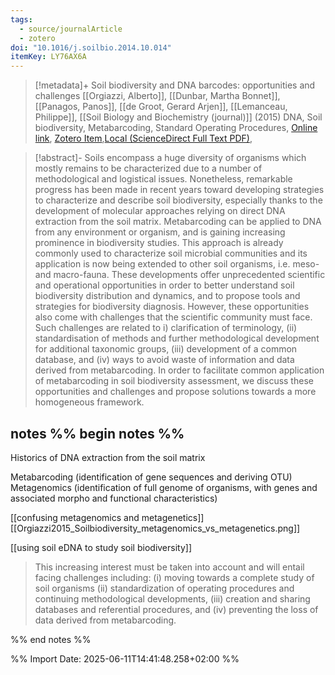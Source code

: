 ```yaml
---
tags:
  - source/journalArticle
  - zotero
doi: "10.1016/j.soilbio.2014.10.014"
itemKey: LY76AX6A
---
```

>[!metadata]+
> Soil biodiversity and DNA barcodes: opportunities and challenges
> [[Orgiazzi, Alberto]], [[Dunbar, Martha Bonnet]], [[Panagos, Panos]], [[de Groot, Gerard Arjen]], [[Lemanceau, Philippe]], 
> [[Soil Biology and Biochemistry (journal)]] (2015)
> DNA, Soil biodiversity, Metabarcoding, Standard Operating Procedures, 
> [Online link](https://www.sciencedirect.com/science/article/pii/S0038071714003617), [Zotero Item](zotero://select/library/items/LY76AX6A),[Local (ScienceDirect Full Text PDF)](file://C:/Users/aburg/Documents/references/zotero/storage/2WGH622R/Orgiazzi2015_Soilbiodiversity.pdf), 


>[!abstract]-
>Soils encompass a huge diversity of organisms which mostly remains to be characterized due to a number of methodological and logistical issues. Nonetheless, remarkable progress has been made in recent years toward developing strategies to characterize and describe soil biodiversity, especially thanks to the development of molecular approaches relying on direct DNA extraction from the soil matrix. Metabarcoding can be applied to DNA from any environment or organism, and is gaining increasing prominence in biodiversity studies. This approach is already commonly used to characterize soil microbial communities and its application is now being extended to other soil organisms, i.e. meso- and macro-fauna. These developments offer unprecedented scientific and operational opportunities in order to better understand soil biodiversity distribution and dynamics, and to propose tools and strategies for biodiversity diagnosis. However, these opportunities also come with challenges that the scientific community must face. Such challenges are related to i) clarification of terminology, (ii) standardisation of methods and further methodological development for additional taxonomic groups, (iii) development of a common database, and (iv) ways to avoid waste of information and data derived from metabarcoding. In order to facilitate common application of metabarcoding in soil biodiversity assessment, we discuss these opportunities and challenges and propose solutions towards a more homogeneous framework.

## notes %% begin notes %%
Historics of DNA extraction from the soil matrix

Metabarcoding (identification of gene sequences and deriving OTU)
Metagenomics (identification of full genome of organisms, with genes and associated morpho and functional characteristics)

[[confusing metagenomics and metagenetics]]
[[Orgiazzi2015_Soilbiodiversity_metagenomics_vs_metagenetics.png]]

[[using soil eDNA to study soil biodiversity]]
>This increasing interest must be taken into account and will entail facing challenges including: (i) moving towards a complete study of soil organisms (ii) standardization of operating procedures and continuing methodological developments, (iii) creation and sharing databases and referential procedures, and (iv) preventing the loss of data derived from metabarcoding.

%% end notes %%

%% Import Date: 2025-06-11T14:41:48.258+02:00 %%
